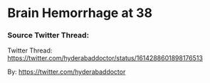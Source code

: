 # Brain Hemorrhage at 38 


### Source Twitter Thread:
Twitter Thread: https://twitter.com/hyderabaddoctor/status/1614288601898176513 

By: https://twitter.com/hyderabaddoctor

